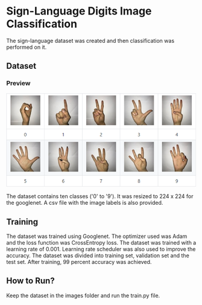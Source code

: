 # Sign-Language Digits Image Classification
The sign-language dataset was created and then classification was performed on it.

## Dataset
### Preview
<img src="signlanguagedigits.png">

The dataset contains ten classes ('0' to '9'). It was resized to 224 x 224 for the googlenet. A csv file with the image labels is also provided.

## Training
The dataset was trained using Googlenet. The optimizer used was Adam and the loss function was CrossEntropy loss. The dataset was trained with a learning rate of 0.001. Learning rate scheduler was also used to improve the accuracy. 
The dataset was divided into training set, validation set and the test set. After training, 99 percent accuracy was achieved. 

## How to Run?
Keep the dataset in the images folder and run the train.py file.